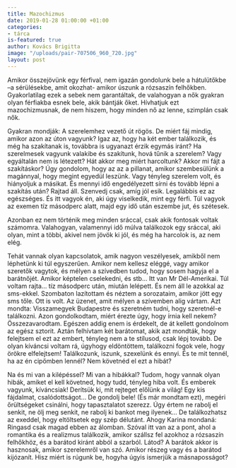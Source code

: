 ```yaml
---
title: Mazochizmus
date: 2019-01-28 01:00:00 +01:00
categories:
- tárca
is-featured: true
author: Kovács Brigitta
image: "/uploads/pair-707506_960_720.jpg"
layout: post
---
```


Amikor összejövünk egy férfival, nem igazán gondolunk bele a hátulütőkbe –a sérülésekbe, amit okozhat- amikor úszunk a rózsaszín felhőkben. Gyakorlatilag ezek a sebek nem garantáltak, de valahogyan a nők gyakran olyan férfiakba esnek bele, akik bántják őket. Hívhatjuk ezt mazochizmusnak, de nem hiszem, hogy minden nő az lenne, szimplán csak nők.

Gyakran mondják: A szerelemhez vezető út rögös. De miért fáj mindig, amikor azon az úton vagyunk? Igaz az, hogy ha két ember találkozik, és még ha szakítanak is, továbbra is ugyanazt érzik egymás iránt? Ha szerelmesek vagyunk valakibe és szakítunk, hová tűnik a szerelem? Vagy egyáltalán nem is létezett? Hát akkor meg miért harcoltunk? Akkor mi fájt a szakításkor? Úgy gondolom, hogy az az a pillanat, amikor szembesülünk a magánnyal, hogy megint egyedül leszünk. Vagy tényleg szerelem volt, és hiányoljuk a másikat. És mennyi idő engedélyezett sírni és tovább lépni a szakítás után? Rajtad áll. Szenvedj csak, amíg jól esik. Legalábbis ez az egészséges. És itt vagyok én, aki úgy viselkedik, mint egy férfi. Túl vagyok az exemen tíz másodperc alatt, majd egy idő után eszembe jut, és szétesek.

Azonban ez nem történik meg minden sráccal, csak akik fontosak voltak számomra. Valahogyan, valamennyi idő múlva találkozok egy sráccal, aki olyan, mint a többi, akivel nem jövök ki jól, és még ha harcolok is, az nem elég.

Tehát vannak olyan kapcsolatok, amik nagyon veszélyesek, amikből nem léphetünk ki túl egyszerűen. Amikor nem kellesz eléggé, vagy amikor szeretők vagytok, és mélyen a szívedben tudod, hogy sosem hagyja el a barátnőjét. Amikor képtelen cselekedni, és stb… Itt van Mr Dél-Amerikai. Túl voltam rajta… tíz másodperc után, miután lelépett. És nem áll le azokkal az sms-ekkel. Szombaton lazítottam és néztem a sorozataim, amikor jött egy sms tőle. Ott is volt. Az üzenet, amit mélyen a szívemben alig vártam. Azt mondta: Visszamegyek Budapestre és szeretném tudni, hogy szeretnél-e találkozni. Azon gondolkodtam, miért érezte úgy, hogy írnia kell nekem? Összezavarodtam. Egészen addig enem is érdekelt, de át kellett gondolnom az egész sztorit. Aztán felhívtam két barátomat, akik azt mondták, hogy felejtsem el ezt az embert, tényleg nem a te stílusod, csak lépj tovább. De olyan kíváncsi voltam rá, úgyhogy eldöntöttem, találkozni fogok vele, hogy örökre elfelejtsem! Találkozunk, iszunk, szexelünk és ennyi. És te mit tennél, ha az én cipőmben lennél? Nem követnéd el ezt a hibát?

Na és mi van a kilépéssel? Mi van a hibákkal? Tudom, hogy vannak olyan hibák, amiket el kell követned, hogy tudd, tényleg hiba volt. És emberek vagyunk, kíváncsiak! Derítsük ki, mit rejteget előlünk a világ! Egy kis fájdalmat, csalódottságot… De gondolj bele! (És már mondtam ezt), megéri őrültségeket csinálni, hogy tapasztalatot szerezz. Úgy értem ne rabolj el senkit, ne ölj meg senkit, ne rabolj ki bankot meg ilyenek… De találkozhatsz az exeddel, hogy eltöltsetek egy szép délutánt. Ahogy Karina mondaná: Ringasd csak magad ebben az álomban. Szóval itt van az a pont, ahol a romantika és a realizmus találkozik, amikor szállsz fel azokhoz a rózsaszín felhőkhöz, és a barátod kiránt abból a szarból. Látod? A barátok akkor is hasznosak, amikor szerelemről van szó. Amikor részeg vagy és a barátod kijózanít. Hisz miért is rúgunk be, hogyha úgyis ismerjük a másnaposságot?

